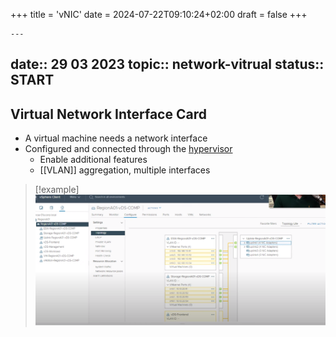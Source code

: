 +++
title = 'vNIC'
date = 2024-07-22T09:10:24+02:00
draft = false
+++

    ---
date:: 29 03 2023
topic:: network-vitrual
status:: START
---
## Virtual Network Interface Card
- A virtual machine needs a network interface
-   Configured and connected through the [hypervisor](/obisdian_ntoes/notes_obsidian/ZPythonref/DjangoFramework/Network+/vitrual/hypervisor.md) 
	- Enable additional features 
	- [[VLAN]] aggregation, multiple interfaces
>[!example] ![VirtualNetworkInterfaceCard_visula.png](/static/VirtualNetworkInterfaceCard_visula.png)